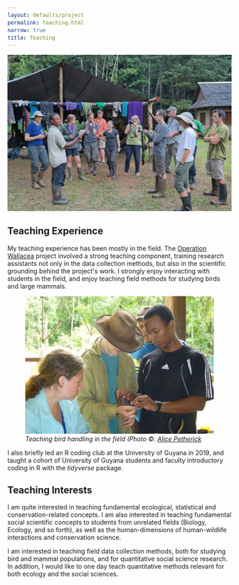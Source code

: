 ```yaml
---
layout: defaults/project
permalink: teaching.html
narrow: true
title: Teaching
---
```

<img src = "assets/images/teaching/demonstrating.jpg" class = "img-fluid" alt = "Showing students a hawk on Opwall 2014"/>

## Teaching Experience

My teaching experience has been mostly in the field. The <a href = "https://www.opwall.com/location/guyana/">Operation Wallacea</a> project involved a strong teaching component, training research assistants not only in the data collection methods, but also in the scientific grounding behind the project's work. I strongly enjoy interacting with students in the field, and enjoy teaching field methods for studying birds and large mammals.

<figure>
<img src = "assets/images/teaching/opwall.jpg" class = "img-fluid" alt = "Teaching bird handling in the field"/>
<figcaption><i>Teaching bird handling in the field (Photo ©: <a href ="https://www.linkedin.com/in/alice-petherick/?originalSubdomain=uk" target = "_blank">Alice Petherick</a></i></figcaption>
</figure>

I also briefly led an R coding club at the University of Guyana in 2019, and taught a cohort of University of Guyana students and faculty introductory coding in R with the *tidyverse* package.
 
## Teaching Interests

I am quite interested in teaching fundamental ecological, statistical and conservation-related concepts. I am also interested in teaching fundamental social scientific concepts to students from unrelated fields (Biology, Ecology, and so forth), as well as the human-dimensions of human-wildlife interactions and conservation science. 

I am interested in teaching field data collection methods, both for studying bird and mammal populations, and for quantitative social science research. In addition, I would like to one day teach quantitative methods relevant for both ecology and the social sciences.